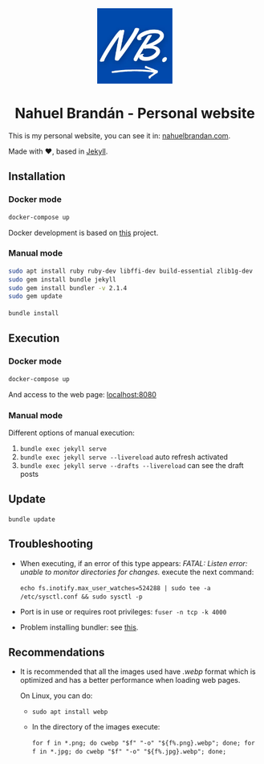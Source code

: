 <p style="padding-top: 10px;" align=center>
  <a href="https://nahuelbrandan.com/">
    <img src="./assets/img/logo2.webp" alt="Website logo" width="150" height="150">
  </a>
</p>

<h1 align=center>Nahuel Brandán - Personal website</h1>

This is my personal website, you can see it in: [nahuelbrandan.com](https://www.nahuelbrandan.com).

Made with :heart:, based in [Jekyll](https://jekyllrb.com/).

## Installation

### Docker mode

```bash
docker-compose up
```

Docker development is based on [this](https://github.com/BretFisher/jekyll-serve) project.

### Manual mode

```bash
sudo apt install ruby ruby-dev libffi-dev build-essential zlib1g-dev
sudo gem install bundle jekyll
sudo gem install bundler -v 2.1.4
sudo gem update

bundle install
```

## Execution

### Docker mode

```bash
docker-compose up
```

And access to the web page: [localhost:8080](http://localhost:8080/)

### Manual mode

Different options of manual execution:

1. `bundle exec jekyll serve`
2. `bundle exec jekyll serve --livereload` auto refresh activated
3. `bundle exec jekyll serve --drafts --livereload` can see the draft posts

## Update

`bundle update`

## Troubleshooting

* When executing, if an error of this type appears: *FATAL: Listen error: unable to monitor directories for changes.*
  execute the next command:

  `echo fs.inotify.max_user_watches=524288 | sudo tee -a /etc/sysctl.conf && sudo sysctl -p`

* Port is in use or requires root privileges: `fuser -n tcp -k 4000`
* Problem installing bundler: see
  [this](https://stackoverflow.com/a/52842826/6125910).

## Recommendations

* It is recommended that all the images used have _.webp_ format which is optimized and has a better performance when
  loading web pages.

  On Linux, you can do:

    * `sudo apt install webp`
    * In the directory of the images execute:

      `for f in *.png; do cwebp "$f" "-o" "${f%.png}.webp"; done; for f in *.jpg; do cwebp "$f" "-o" "${f%.jpg}.webp"; done;`
